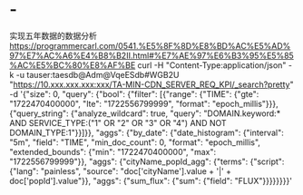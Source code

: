 # -
实现五年数据的数据分析
https://programmercarl.com/0541.%E5%8F%8D%E8%BD%AC%E5%AD%97%E7%AC%A6%E4%B8%B2II.html#%E7%AE%97%E6%B3%95%E5%85%AC%E5%BC%80%E8%AF%BE
curl -H "Content-Type:application/json" -k -u tauser:taesdb@Adm@VqeESdb#WGB2U "https://10.xxx.xxx.xxx:xxx/TA-MIN-CDN_SERVER_REQ_KPI/_search?pretty" -d '{"size": 0, "query": {"bool": {"filter": [{"range": {"TIME": {"gte": "1722470400000", "lte": "1722556799999", "format": "epoch_millis"}}}, {"query_string": {"analyze_wildcard": true, "query": "DOMAIN.keyword:* AND SERVICE_TYPE:(\"1\" OR \"2\" OR \"3\" OR \"4\") AND NOT DOMAIN_TYPE:1"}}]}}, "aggs": {"by_date": {"date_histogram": {"interval": "5m", "field": "TIME", "min_doc_count": 0, "format": "epoch_millis", "extended_bounds": {"min": "1722470400000", "max": "1722556799999"}}, "aggs": {"cityName_popId_agg": {"terms": {"script": {"lang": "painless", "source": "doc['cityName'].value + '|' + doc['popId'].value"}}, "aggs": {"sum_flux": {"sum": {"field": "FLUX"}}}}}}}}'
